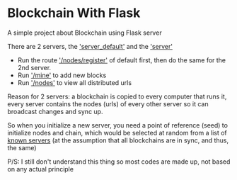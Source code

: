 # Blockchain With Flask

A simple project about Blockchain using Flask server

There are 2 servers, the ['server_default'](default/server_default.py) and the ['server'](server.py)

* Run the route ['/nodes/register']() of default first, then do the same for the 2nd server.
* Run ['/mine']() to add new blocks
* Run ['/nodes']() to view all distributed urls

Reason for 2 servers: a blockchain is copied to every computer that runs it, every server contains the nodes (urls) of every other server so it can broadcast changes and sync up. 

So when you initialize a new server, you need a point of reference (seed) to initialize nodes and chain, which would be selected at random from a list of [known servers](server_info.yaml) (at the assumption that all blockchains are in sync, and thus, the same)

P/S: I still don't understand this thing so most codes are made up, not based on any actual principle